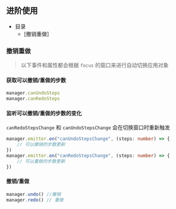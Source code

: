 ## 进阶使用

- 目录
  - [撤销重做]



<h3>撤销重做</h3>

> 以下事件和属性都会根据 `focus` 的窗口来进行自动切换应用对象


#### 获取可以撤销/重做的步数

```ts
manager.canUndoSteps
manager.canRedoSteps
```

#### 监听可以撤销/重做的步数的变化

`canRedoStepsChange` 和 `canUndoStepsChange` 会在切换窗口时重新触发

```ts
manager.emitter.on("canUndoStepsChange", (steps: number) => {
    // 可以撤销的步数更新
})
manager.emitter.on("canRedoStepsChange", (steps: number) => {
    // 可以重做的步数更新
})
```

#### 撤销/重做

```ts
manager.undo() //撤销
manager.redo() // 重做 
```

